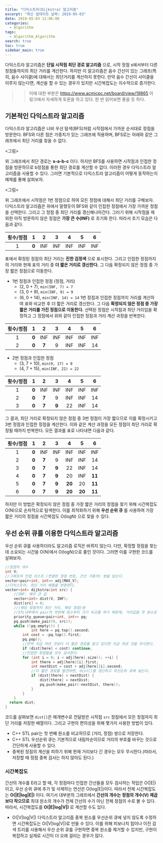 ```yaml
---
title: "다익스트라(Dijkstra) 알고리즘"
excerpt: "최신 업데이트 날짜: 2019-05-03"
date: 2019-05-03 12:06:00
categories:
  - Algorithm
tags:
  - Algorithm_Algorithm
search: true
toc: true
sidebar_main: true
---
```


다익스트라 알고리즘은 **단일 시작점 최단 경로 알고리즘** 으로, 시작 정점 s에서부터 다른 정점들까지의 최단 거리를 계산한다. 하지만 이 알고리즘은 음수 간선이 있는 그래프(특히, 음수 사이클)에 대해서는 최단거리를 계산하지 못한다. 만약 음수 간선이 사이클을 이루지 않는다면, 계산을 할 수 있는 경우가 있지만 시간복잡도는 지수적으로 증가한다.
>> 이에 대한 부분은 https://www.acmicpc.net/board/view/19865 이 링크에서 자세하게 토론을 하고 있다. 한 번 읽어보면 좋을 듯 하다.

## 기본적인 다익스트라 알고리즘
다익스트라 알고리즘은 너비 우선 탐색(BFS)처럼 시작점에서 가까운 순서대로 정점을 방문한다. BFS와 다른 점은 가중치가 있는 그래프에 적용하며, BFS로는 아래와 같은 그래프에서 최단 거리를 찾을 수 없다.

<그림>

위 그래프에서 최단 경로는 **s-a-b-c** 이다. 하지만 BFS를 사용하면 시작점과 인접한 정점을 방문하므로 b정점을 통한 최단 경로를 계산할 수 없다. 이러한 경우 다익스트라 알고리즘을 사용할 수 있다. 그러면 기본적으로 다익스트라 알고리즘이 어떻게 동작하는지 예제를 통해 살펴보자.

<그림>

위 그래프에서 시작점은 1번 정점으로 하여 모든 정점에 대해서 최단 거리를 구해보자. 다익스트라 알고리즘은 위에서 말했듯이 BFS와 같이 인접한 정점에서 가장 가까운 정점을 선택한다. 그리고 그 정점 중 최단 거리를 갱신해나아간다. 그러기 위해 시작점을 제외한 아직 방문하지 않은 정점은 **가장 큰 수(INF)** 로 초기화 한다. 따라서 초기 모습은 다음과 같다.

| 횟수/정점 | 1 | 2 | 3 | 4 | 5 | 6 |
|:---------:|:-:|:---:|:---:|:---:|:---:|:---:|
| 1 | **0** | INF | INF | INF | INF | INF |

표에서 확정된 정점의 최단 거리는 **진한 검정색** 으로 표시한다. 그리고 인접한 정점까지의 거리와 현재 표의 거리 중 **더 짧은 거리로 갱신한다.** 그 다음 확정되지 않은 정점 중 가장 짧은 정점으로 이동한다.
- 1번 정점과 인접한 정점 (정점, 거리)
  - (2, 0 + 7),   ```min(INF, 7) = 7```
  - (3, 0 + 9),   ```min(INF, 9) = 9```
  - (6, 0 + 14),  ```min(INF, 14) = 14```
1번 정점과 인접한 정점까지 거리를 계산하여 표와 비교한 후 더 짧은 거리로 갱신한다. 그 다음 **확정되지 않은 정점 중 가장 짧은 거리를 가진 정점으로 이동한다.** 선택된 정점은 시작점과 최단 거리임을 확정하고 그 정점에서 위와 같이 인접한 정점과 거리 계산 과정을 반복한다.

| 횟수/정점 | 1 | 2 | 3 | 4 | 5 | 6 |
|:---------:|:-:|:---:|:---:|:---:|:---:|:---:|
| 1 | **0** | INF | INF | INF | INF | INF |
| 2 | **0** | **7** | 9 | INF | INF | 14 |

- 2번 정점과 인접한 정점
  - (3, 7 + 10),   ```min(9, 17) = 9```
  - (4, 7 + 15),   ```min(INF, 22) = 22```

| 횟수/정점 | 1 | 2 | 3 | 4 | 5 | 6 |
|:---------:|:-:|:---:|:---:|:---:|:---:|:---:|
| 1 | **0** | INF | INF | INF | INF | INF |
| 2 | **0** | **7** | 9 | INF | INF | 14 |
| 3 | **0** | **7** | **9** | 22 | INF | 14 |

그 결과, 최단 거리로 확정되지 않은 정점 중 3번 정점이 가장 짧으므로 이를 확정시키고 3번 정점과 인접한 정점을 계산한다. 이와 같은 계산 과정을 모든 정점이 최단 거리로 확정될 때까지 반복한다. 모든 결과를 표로 나타내면 다음과 같다.

| 횟수/정점 | 1 | 2 | 3 | 4 | 5 | 6 |
|:---------:|:-:|:---:|:---:|:---:|:---:|:---:|
| 1 | **0** | INF | INF | INF | INF | INF |
| 2 | **0** | **7** | 9 | INF | INF | 14 |
| 3 | **0** | **7** | **9** | 22 | INF | 14 |
| 4 | **0** | **7** | **9** | 20 | INF | **11** |
| 5 | **0** | **7** | **9** | **20** | 20 | **11** |
| 6 | **0** | **7** | **9** | **20** | **20** | **11** |

하지만 이 방법은 확정되지 않은 정점 중 가장 짧은 거리의 정점을 찾기 위해 시간복잡도 O(N)으로 순차적으로 탐색한다. 이를 최적화하기 위해 **우선 순위 큐** 를 사용하여 가장 짧은 거리의 정점을 시간복잡도 O(logN) 으로 찾을 수 있다.

## 우선 순위 큐를 이용한 다익스트라 알고리즘
우선 순위 큐를 사용하더라도 알고리즘 로직은 바뀌지 않는다. 다만, 확정할 정점을 찾는데 소요되는 시간을 O(N)에서 O(logN)으로 줄인 것이다. 그러면 이를 구현한 코드를 살펴보자.

```cpp
//정점의 개수
int V;
//그래프의 인접 리스트 (연결된 정점 번호, 간선 가중치) 쌍을 담는다.
vector<pair<int, int>> adj[MAX_V];
//다익스트라, 최단 거리 배열을 반환한다.
vector<int> dijkstra(int src) {
	//INF: 매우 큰 값
	vector<int> dist(V, INF);
	dist[src] = 0;
	//(해당 정점까지 최단 거리, 해당 정점)쌍
  	//STL내부에서 pair의 첫번째 원소부터 크기 비교를 하기 때문에, 거리값을 첫 원소로 해야 한다.
	priority_queue<pair<int, int>> pq;
	pq.push(make_pair(0, src));
	while (!pq.empty()) {
    		int here = pq.top().second;
		int cost = -pq.top().first;
		pq.pop();
		//만약 지금 꺼낸 것보다 더 짧은 경로를 알고 있다면 지금 꺼낸 것을 무시한다.
		if (dist[here] < cost) continue;
		//인접한 정점들을 모두 검사한다.
		for (int i = 0; i < adj[here].size(); ++i) {
			int there = adj[here][i].first;
			int nextDist = cost + adj[here][i].second;
			//더 짧은 경로를 발견하면, dist[]를 갱신하고 우선순위 큐에 넣는다.
			if (dist[there] > nextDist) {
				dist[there] = nextDist;
				pq.push(make_pair(-nextDist, there));
			}
		}
	}
  return dist;
}
```

코드를 살펴보면 ```dist[]```은 매개변수로 전달받은 시작점 ```src``` 정점에서 모든 정점까지 최단 거리를 저장한 배열이다. 그리고 구현의 편의성을 위해 몇가지 사용한 방법이 있다.
- C++ STL pair는 첫 번째 원소를 비교하므로 (거리, 정점) 쌍으로 저장한다.
- C++ STL 우선순위 큐는 기본적으로 내림차순이므로 거리의 부호를 바꾸는 것으로 간단하게 사용할 수 있다.
- 중복된 정점의 계산을 피하기 위해 현재 거리보다 긴 경우는 모두 무시한다.(따라서, 저장할 때 정점 중복 검사는 하지 않아도 된다.)

### 시간복잡도
간선의 개수를 E라고 할 때, 각 정점마다 인접한 간선들을 모두 검사하는 작업은 O(|E|) 이고, 우선 순위 큐에 추가 및 삭제하는 연산은 O(log|E|)이다. 따라서 전체 시간복잡도는 **O(|E|log|E|)** 이다. 여기서 대부분의 그래프에서 **간선의 개수는 정점의 개수(V) 제곱보다 작으므로** 최대 원소의 개수가 전체 간선의 수가 아닌 전체 정점의 수로 볼 수 있다. 따라서, 시간복잡도를 **O(|E|log|V|)** 로 계산할 수도 있다.

- O(|V|log|V|) 다익스트라 알고리즘
중복 원소를 우선순위 큐에 넣지 않도록 수정하면 시간복잡도는 O(|V|log|V|)로 만들 수 있다. 이를 위해 피보나치 힙이나 이진 검색 트리를 사용해서 우선 순위 큐를 구현하면 중복 원소를 제거할 수 있지만, 구현이 복잡하고 실제로 시간이 더 오래 걸리는 경우가 많다.
